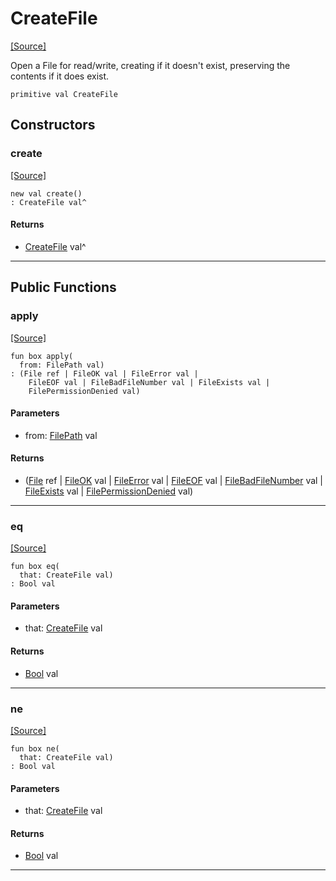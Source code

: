 # CreateFile
<span class="source-link">[[Source]](src/files/file.md#L-0-51)</span>

Open a File for read/write, creating if it doesn't exist, preserving the
contents if it does exist.


```pony
primitive val CreateFile
```

## Constructors

### create
<span class="source-link">[[Source]](src/files/file.md#L-0-51)</span>


```pony
new val create()
: CreateFile val^
```

#### Returns

* [CreateFile](files-CreateFile.md) val^

---

## Public Functions

### apply
<span class="source-link">[[Source]](src/files/file.md#L-0-56)</span>


```pony
fun box apply(
  from: FilePath val)
: (File ref | FileOK val | FileError val | 
    FileEOF val | FileBadFileNumber val | FileExists val | 
    FilePermissionDenied val)
```
#### Parameters

*   from: [FilePath](files-FilePath.md) val

#### Returns

* ([File](files-File.md) ref | [FileOK](files-FileOK.md) val | [FileError](files-FileError.md) val | 
    [FileEOF](files-FileEOF.md) val | [FileBadFileNumber](files-FileBadFileNumber.md) val | [FileExists](files-FileExists.md) val | 
    [FilePermissionDenied](files-FilePermissionDenied.md) val)

---

### eq
<span class="source-link">[[Source]](src/files/file.md#L-0-56)</span>


```pony
fun box eq(
  that: CreateFile val)
: Bool val
```
#### Parameters

*   that: [CreateFile](files-CreateFile.md) val

#### Returns

* [Bool](builtin-Bool.md) val

---

### ne
<span class="source-link">[[Source]](src/files/file.md#L-0-56)</span>


```pony
fun box ne(
  that: CreateFile val)
: Bool val
```
#### Parameters

*   that: [CreateFile](files-CreateFile.md) val

#### Returns

* [Bool](builtin-Bool.md) val

---


